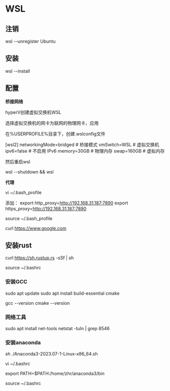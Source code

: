 # WSL

## 注销

wsl --unregister Ubuntu

## 安装

wsl --install

## 配置

**桥接网络**

hyperV创建虚拟交换机WSL

选择虚拟交换机的网卡为联网的物理网卡，应用

在%USERPROFILE%目录下，创建.wslconfig文件

[wsl2]
networkingMode=bridged # 桥接模式
vmSwitch=WSL # 虚拟交换机
ipv6=false # 不启用 IPv6
memory=30GB # 物理内存
swap=160GB # 虚拟内存

然后重启wsl

wsl --shutdown && wsl

**代理**

vi ~/.bash_profile

添加：
export http_proxy=http://192.168.31.187:7890
export https_proxy=http://192.168.31.187:7890

source ~/.bash_profile

curl https://www.google.com


## 安装rust

curl https://sh.rustup.rs -sSf | sh

source ~/.bashrc

### 安装GCC

sudo apt update
sudo apt install build-essential cmake

gcc --version
cmake --version

### 网络工具

sudo apt install net-tools
netstat -tuln | grep 8546

### 安装anaconda

sh ./Anaconda3-2023.07-1-Linux-x86_64.sh


vi ~/.bashrc

export PATH=$PATH:/home/zhr/anaconda3/bin

source ~/.bashrc
